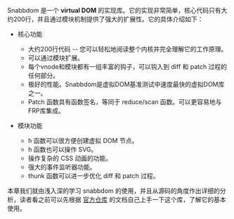 Snabbdom 是一个 **virtual DOM** 的实现库。它的实现非常简单，核心代码只有大约200行，并且通过模块机制提供了强大的扩展性。它的具体介绍如下：

- 核心功能
  - 大约200行代码 -- 您可以轻松地阅读整个内核并完全理解它的工作原理。
  - 可以通过模块扩展。
  - 每个vnode和模块都有一组丰富的钩子，可以钩入到 diff 和 patch 过程的任何部分。
  - 极好的性能。Snabbdom是虚拟DOM基准测试中速度最快的虚拟DOM库之一。
  - Patch 函数具有函数签名，等同于 reduce/scan 函数。可以更容易地与FRP库集成。

- 模块功能
  - h 函数可以很方便创建虚拟 DOM 节点。
  - h 函数也可以操作 SVG。
  - 操作复杂的 CSS 动画的功能。
  - 强大的事件监听器功能。
  - thunk 函数可以进一步优化 diff 和 patch 过程。

本章我们就由浅入深的学习 snabbdom 的使用，并且从源码的角度作出详细的分析，读者看之前可以先根据 [官方仓库](https://github.com/snabbdom/snabbdom) 的文档自己上手一下这个库，了解它的基本使用。